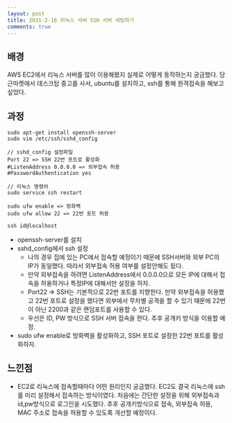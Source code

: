 ```yaml
---
layout: post
title: 2021-2-16 리눅스 서버 SSH 서버 세팅하기
comments: true
---
```


## 배경

AWS EC2에서 리눅스 서버를 많이 이용해봤지 실제로 어떻게 동작하는지 궁금했다. 당근마켓에서 데스크탑 중고를 사서, ubuntu를 설치하고, ssh를 통해 원격접속을 해보고 싶었다.

 ## 과정

 ```shell
 sudo apt-get install openssh-server
 sudo vim /etc/ssh/sshd_config

 // sshd_config 설정파일
Port 22 => SSH 22번 포트로 활성화
#ListenAddress 0.0.0.0 => 외부접속 허용
#PasswordAuthentication yes

// 리눅스 명령어
 sudo service ssh restart

 sudo ufw enable => 방화벽
 sudo ufw allow 22 => 22번 포트 허용

 ssh id@localhost
 ```

- openssh-server를 설치
- sshd_config에서 ssh 설정
  - 나의 경우 집에 있는 PC에서 접속할 예정이기 때문에 SSH서버와 외부 PC의 IP가 동일했다. 따라서 외부접속 허용 여부를 설정안해도 됬다.
  - 만약 외부접속을 하려면 ListenAddress에서 0.0.0.0으로 모든 IP에 대해서 접속을 허용하거나 특정IP에 대해서만 설정을 하자.
  - Port22 => SSH는 기본적으로 22번 포트를 지향한다. 만약 외부접속을 허용했고 22번 포트로 설정을 했다면 외부에서 무차별 공격을 할 수 있기 때문에 22번이 아닌 2200과 같은 랜덤포트를 사용할 수 있다.
  - 우선은 ID, PW 방식으로 SSH 서버 접속을 한다. 추후 공개키 방식을 이용할 예정.
- sudo ufw enable로 방화벽을 활성화하고, SSH 포트로 설정한 22번 포트를 활성화하자.



## 느낀점

- EC2로 리눅스에 접속할때마다 어떤 원리인지 궁금했다. EC2도 결국 리눅스에 ssh를 미리 설정해서 접속하는 방식이였다. 처음에는 간단한 설정을 위해 외부접속과 id,pw방식으로 로그인을 시도했다. 추후 공개키방식으로 접속, 외부접속 허용, MAC 주소로 접속을 허용할 수 있도록 개선할 예정이다.

